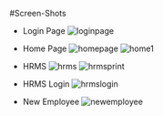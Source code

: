 #Screen-Shots

- Login Page 
![loginpage](https://cloud.githubusercontent.com/assets/22348863/19612202/d926bac2-9802-11e6-9845-55bf0d19f777.png)

- Home Page
![homepage](https://cloud.githubusercontent.com/assets/22348863/19612699/bb100342-9805-11e6-8346-5ceaacddcd56.png)
![home1](https://cloud.githubusercontent.com/assets/22348863/19612786/3b4d55fa-9806-11e6-85f4-68ee5a28c4ac.png)

- HRMS
![hrms](https://cloud.githubusercontent.com/assets/22348863/19706290/c3f31496-9b2e-11e6-84c2-b85856e28ab0.png)
![hrmsprint](https://cloud.githubusercontent.com/assets/22348863/19706382/37435d48-9b2f-11e6-8bdc-08f9909a300e.png)

- HRMS Login
![hrmslogin](https://cloud.githubusercontent.com/assets/22348863/20230670/1930618c-a883-11e6-84da-e6767d25fd36.png)

- New Employee
![newemployee](https://cloud.githubusercontent.com/assets/22348863/20230774/b44558f8-a883-11e6-89ae-6b488ada7069.png)
